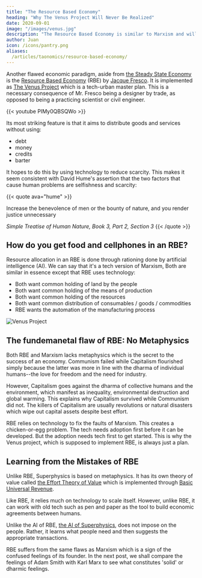 ```yaml
---
title: "The Resource Based Economy"
heading: "Why The Venus Project Will Never Be Realized"
date: 2020-09-01
image: "/images/venus.jpg"
description: "The Resource Based Economy is similar to Marxism and will fail just the same"
author: Juan
icon: /icons/pantry.png
aliases:
  /articles/taonomics/resource-based-economy/
---
```



Another flawed economic paradigm, aside from [the Steady State Economy](/fallacies/economics/steady-state-economy-fallacy) is the [Resource Based Economy](https://www.resourcebasedeconomy.org/about/global-resource-based-economy/) (RBE) by [Jacque Fresco](https://en.m.wikipedia.org/wiki/Jacque_Fresco). It is implemented as [The Venus Project](https://www.thevenusproject.com) which is a tech-urban master plan. This is a necessary consequence of Mr. Fresco being a designer by trade, as opposed to being a practicing scientist or civil engineer.  


{{< youtube PIMy0QBSQWo >}}


Its most striking feature is that it aims to distribute goods and services without using:
- debt
- money
- credits
- barter 

It hopes to do this by using technology to reduce scarcity. This makes it seem consistent with David Hume's assertion that the two factors that cause human problems are selfishness and scarcity:


{{< quote ava="hume" >}}
<p>Increase the benevolence of men or the bounty of nature, and you render justice unnecessary</p>
<cite>Simple Treatise of Human Nature, Book 3, Part 2, Section 3</cite>
{{< /quote >}}


## How do you get food and cellphones in an RBE?

Resource allocation in an RBE is done through rationing done by artificial intelligence (AI). We can say that it's a tech version of Marxism, Both are similar in essence except that RBE uses technology: 

- Both want common holding of land by the people
- Both want common holding of the means of production
- Both want common holding of the resources
- Both want common distribution of consumables / goods / commodities
- RBE wants the automation of the manufacturing process 


![Venus Project](/images/venus.jpg)




## The fundemanetal flaw of RBE: No Metaphysics

Both RBE and Marxism lacks metaphysics which is the secret to the success of an economy. Communism failed while Capitalism flourished simply because the latter was more in line with the dharma of individual humans--the love for freedom and the need for industry. 

However, Capitalism goes against the dharma of collective humans and the environment, which manifest as inequality, environmental destruction and global warming. This explains why Capitalism survived while Communism did not. The killers of Capitalism are usually revolutions or natural disasters which wipe out capital assets despite best effort. 

RBE relies on technology to fix the faults of Marxism. This creates a chicken-or-egg problem. The tech needs adoption first before it can be developed. But the adoption needs tech first to get started. This is why the Venus project, which is supposed to implement RBE, is always just a plan. 


## Learning from the Mistakes of RBE

Unlike RBE, Superphysics is based on metaphysics. It has its own theory of value called [the Effort Theory of Value](/social/economics/principles/part-2/chapter-01b) which is implemented through [Basic Universal Revenue](/social/economics/principles/part-1/chapter-03b). 

Like RBE, it relies much on technology to scale itself. However, unlike RBE, it can work with old tech such as pen and paper as the tool to build economic agreements between humans. 

Unlike the AI of RBE, [the AI of Superphysics](/superphysics/solutions/isaiah), does not impose on the people. Rather, it learns what people need and then suggests the appropriate transactions. 

RBE suffers from the same flaws as Marxism which is a sign of the confused feelings of its founder. In the next post, we shall compare the feelings of Adam Smith with Karl Marx to see what constitutes 'solid' or dharmic feelings.
